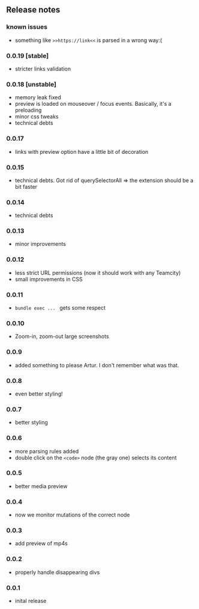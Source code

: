 

## Release notes

### known issues

* something like `>>https://link<<` is parsed in a wrong way:(

### 0.0.19 [stable]

* stricter links validation

### 0.0.18 [unstable]

* memory leak fixed
* preview is loaded on mouseover / focus events. Basically, it's a preloading
* minor css tweaks
* technical debts

### 0.0.17

* links with preview option have a little bit of decoration

### 0.0.15

* technical debts. Got rid of querySelectorAll => the extension should be a bit faster

### 0.0.14

* technical debts

### 0.0.13

* minor improvements

### 0.0.12

* less strict URL permissions (now it should work with any Teamcity)
* small improvements in CSS

### 0.0.11

* `bundle exec ... ` gets some respect

### 0.0.10

* Zoom-in, zoom-out large screenshots

### 0.0.9

* added something to please Artur. I don't remember what was that.

### 0.0.8

* even better styling!

### 0.0.7

*  better styling

### 0.0.6

* more parsing rules added
* double click on the `<code>` node (the gray one) selects its content

### 0.0.5

* better media preview

### 0.0.4

* now we monitor mutations of the correct node

### 0.0.3

* add preview of mp4s

### 0.0.2

* properly handle disappearing divs

### 0.0.1

* inital release
